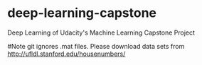 # deep-learning-capstone
Deep Learning of Udacity's Machine Learning Capstone Project

#Note
git ignores .mat files. Please download data sets from http://ufldl.stanford.edu/housenumbers/
